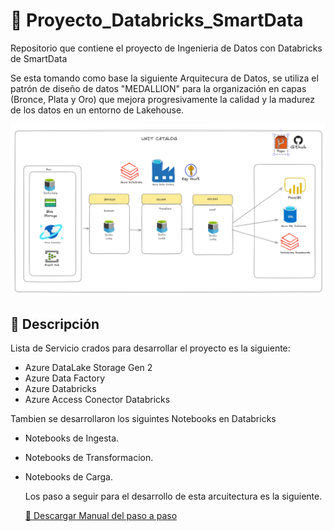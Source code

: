 # 🚀 Proyecto_Databricks_SmartData
Repositorio que contiene el proyecto de Ingenieria de Datos con Databricks de SmartData

Se esta tomando como base la siguiente Arquitecura de Datos, se utiliza el patrón de diseño de datos "MEDALLION" para la organización en capas (Bronce, Plata y Oro) que mejora progresivamente la calidad y la madurez de los datos en un entorno de Lakehouse.

<img src="Arquitectura_proyecto.png" alt="Logo" width="900"/>

## 📘 Descripción
Lista de Servicio crados para desarrollar el proyecto es la siguiente:

* Azure DataLake Storage Gen 2
* Azure Data Factory
* Azure Databricks
* Azure Access Conector Databricks

Tambien se desarrollaron los siguintes Notebooks en Databricks
* Notebooks de Ingesta.
* Notebooks de Transformacion.
* Notebooks de Carga.
  
  Los paso a seguir para el desarrollo de esta arcuitectura es la siguiente.
  
  [📄 Descargar Manual del paso a paso](Proyecto_Final.docx)
